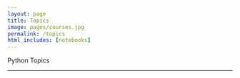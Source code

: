 ```yaml
---
layout: page
title: Topics
image: pages/courses.jpg
permalink: /topics
html_includes: [notebooks]
---
```


Python Topics

***